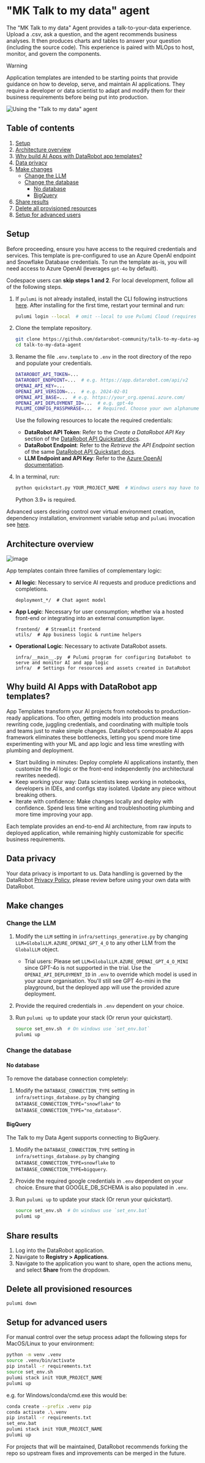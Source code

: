 # "MK Talk to my data" agent

The "MK Talk to my data" Agent provides a talk-to-your-data experience. Upload a .csv, ask a question, and
the agent recommends business analyses. It then produces charts and tables to
answer your question (including the source code). This experience is paired with MLOps to host, monitor,
and govern the components.

> [!WARNING]
> Application templates are intended to be starting points that provide guidance on how to develop, serve, and maintain AI applications.
> They require a developer or data scientist to adapt and modify them for their business requirements before being put into production.

![Using the "Talk to my data" agent](https://s3.us-east-1.amazonaws.com/datarobot_public/drx/recipe_gifs/launch_gifs/talktomydata.gif)

## Table of contents

1. [Setup](#setup)
2. [Architecture overview](#architecture-overview)
3. [Why build AI Apps with DataRobot app templates?](#why-build-ai-apps-with-datarobot-app-templates)
4. [Data privacy](#data-privacy)
5. [Make changes](#make-changes)
   - [Change the LLM](#change-the-llm)
   - [Change the database](#change-the-database)
      - [No database](#no-database)
      - [BigQuery](#bigquery)
6. [Share results](#share-results)
7. [Delete all provisioned resources](#delete-all-provisioned-resources)
8. [Setup for advanced users](#setup-for-advanced-users)

## Setup

Before proceeding, ensure you have access to the required credentials and services. This template is pre-configured to use an Azure OpenAI endpoint and Snowflake Database credentials. To run the template as-is, you will need access to Azure OpenAI (leverages `gpt-4o` by default).

Codespace users can **skip steps 1 and 2**. For local development, follow all of the following steps.

1. If `pulumi` is not already installed, install the CLI following instructions [here](https://www.pulumi.com/docs/iac/download-install/).
   After installing for the first time, restart your terminal and run:

   ```bash
   pulumi login --local  # omit --local to use Pulumi Cloud (requires separate account)
   ```

2. Clone the template repository.

   ```bash
   git clone https://github.com/datarobot-community/talk-to-my-data-agent.git
   cd talk-to-my-data-agent
   ```

3. Rename the file `.env.template` to `.env` in the root directory of the repo and populate your credentials.

   ```bash
   DATAROBOT_API_TOKEN=...
   DATAROBOT_ENDPOINT=...  # e.g. https://app.datarobot.com/api/v2
   OPENAI_API_KEY=...
   OPENAI_API_VERSION=...  # e.g. 2024-02-01
   OPENAI_API_BASE=...  # e.g. https://your_org.openai.azure.com/
   OPENAI_API_DEPLOYMENT_ID=...  # e.g. gpt-4o
   PULUMI_CONFIG_PASSPHRASE=...  # Required. Choose your own alphanumeric passphrase to be used for encrypting pulumi config
   ```

   Use the following resources to locate the required credentials:
   - **DataRobot API Token**: Refer to the *Create a DataRobot API Key* section of the [DataRobot API Quickstart docs](https://docs.datarobot.com/en/docs/api/api-quickstart/index.html#create-a-datarobot-api-key).
   - **DataRobot Endpoint**: Refer to the *Retrieve the API Endpoint* section of the same [DataRobot API Quickstart docs](https://docs.datarobot.com/en/docs/api/api-quickstart/index.html#retrieve-the-api-endpoint).
   - **LLM Endpoint and API Key**: Refer to the [Azure OpenAI documentation](https://learn.microsoft.com/en-us/azure/ai-services/openai/chatgpt-quickstart?tabs=command-line%2Cjavascript-keyless%2Ctypescript-keyless%2Cpython-new&pivots=programming-language-python#retrieve-key-and-endpoint).

4. In a terminal, run:

   ```bash
   python quickstart.py YOUR_PROJECT_NAME  # Windows users may have to use `py` instead of `python`
   ```

   Python 3.9+ is required.

Advanced users desiring control over virtual environment creation, dependency installation, environment variable setup
and `pulumi` invocation see [here](#setup-for-advanced-users).

## Architecture overview

![image](https://github.com/user-attachments/assets/2ca66231-9321-48fe-abdb-f2d35687dff6)

App templates contain three families of complementary logic:

- **AI logic**: Necessary to service AI requests and produce predictions and completions.

  ```
  deployment_*/  # Chat agent model
  ```

- **App Logic**: Necessary for user consumption; whether via a hosted front-end or integrating into an external consumption layer.

  ```
  frontend/  # Streamlit frontend
  utils/  # App business logic & runtime helpers
  ```

- **Operational Logic**: Necessary to activate DataRobot assets.

  ```
  infra/__main__.py  # Pulumi program for configuring DataRobot to serve and monitor AI and app logic
  infra/  # Settings for resources and assets created in DataRobot
  ```

## Why build AI Apps with DataRobot app templates?

App Templates transform your AI projects from notebooks to production-ready applications. Too often, getting models into production means rewriting code, juggling credentials, and coordinating with multiple tools and teams just to make simple changes. DataRobot's composable AI apps framework eliminates these bottlenecks, letting you spend more time experimenting with your ML and app logic and less time wrestling with plumbing and deployment.

- Start building in minutes: Deploy complete AI applications instantly, then customize the AI logic or the front-end independently (no architectural rewrites needed).
- Keep working your way: Data scientists keep working in notebooks, developers in IDEs, and configs stay isolated. Update any piece without breaking others.
- Iterate with confidence: Make changes locally and deploy with confidence. Spend less time writing and troubleshooting plumbing and more time improving your app.

Each template provides an end-to-end AI architecture, from raw inputs to deployed application, while remaining highly customizable for specific business requirements.

## Data privacy

Your data privacy is important to us. Data handling is governed by the DataRobot [Privacy Policy](https://www.datarobot.com/privacy/), please review before using your own data with DataRobot.

## Make changes

### Change the LLM

1. Modify the `LLM` setting in `infra/settings_generative.py` by changing `LLM=GlobalLLM.AZURE_OPENAI_GPT_4_O` to any other LLM from the `GlobalLLM` object.
     - Trial users: Please set `LLM=GlobalLLM.AZURE_OPENAI_GPT_4_O_MINI` since GPT-4o is not supported in the trial. Use the `OPENAI_API_DEPLOYMENT_ID` in `.env` to override which model is used in your azure organisation. You'll still see GPT 4o-mini in the playground, but the deployed app will use the provided azure deployment.  
2. Provide the required credentials in `.env` dependent on your choice.
3. Run `pulumi up` to update your stack (Or rerun your quickstart).

      ```bash
      source set_env.sh  # On windows use `set_env.bat`
      pulumi up
      ```

### Change the database

#### No database

To remove the database connection completely:

1. Modify the `DATABASE_CONNECTION_TYPE` setting in `infra/settings_database.py` by changing `DATABASE_CONNECTION_TYPE="snowflake"` to `DATABASE_CONNECTION_TYPE="no_database"`.

#### BigQuery

The Talk to my Data Agent supports connecting to BigQuery.

1. Modify the `DATABASE_CONNECTION_TYPE` setting in `infra/settings_database.py` by changing `DATABASE_CONNECTION_TYPE=snowflake` to `DATABASE_CONNECTION_TYPE=bigquery`.
2. Provide the required google credentials in `.env` dependent on your choice.  Ensure that GOOGLE_DB_SCHEMA is also populated in `.env`.
3. Run `pulumi up` to update your stack (Or rerun your quickstart).

      ```bash
      source set_env.sh  # On windows use `set_env.bat`
      pulumi up
      ```

## Share results

1. Log into the DataRobot application.
2. Navigate to **Registry > Applications**.
3. Navigate to the application you want to share, open the actions menu, and select **Share** from the dropdown.

## Delete all provisioned resources

```bash
pulumi down
```

## Setup for advanced users

For manual control over the setup process adapt the following steps for MacOS/Linux to your environment:

```bash
python -m venv .venv
source .venv/bin/activate
pip install -r requirements.txt
source set_env.sh
pulumi stack init YOUR_PROJECT_NAME
pulumi up 
```

e.g. for Windows/conda/cmd.exe this would be:

```bash
conda create --prefix .venv pip
conda activate .\.venv
pip install -r requirements.txt
set_env.bat
pulumi stack init YOUR_PROJECT_NAME
pulumi up
```

For projects that will be maintained, DataRobot recommends forking the repo so upstream fixes and improvements can be merged in the future.
